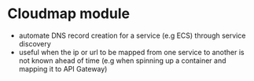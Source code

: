 # Cloudmap module

- automate DNS record creation for a service (e.g ECS) through service discovery
- useful when the ip or url to be mapped from one service to another is not known ahead of time (e.g when spinning up a container and mapping it to API Gateway)
